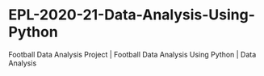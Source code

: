 # EPL-2020-21-Data-Analysis-Using-Python
Football Data Analysis Project | Football Data Analysis Using Python | Data Analysis
